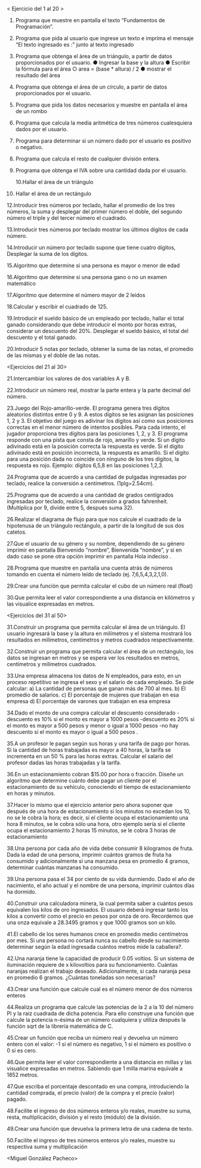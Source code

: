< Ejercicio del 1 al 20 >

1. Programa que muestre en pantalla el texto “Fundamentos de Programación”.

2. Programa que pida al usuario que ingrese un texto e imprima el mensaje “El texto
   ingresado es :” junto al texto ingresado

3. Programa que obtenga el área de un triángulo, a partir de datos proporcionados por
   el usuario.
   ● Ingresar la base y la altura
   ● Escribir la fórmula para el área
   ○ area = (base \* altura) / 2
   ● mostrar el resultado del área

4. Programa que obtenga el área de un círculo, a partir de datos proporcionados por
   el usuario.

5. Programa que pida los datos necesarios y muestre en pantalla el área de un rombo

6. Programa que calcula la media aritmética de tres números cualesquiera dados por
   el usuario.

7. Programa para determinar si un número dado por el usuario es positivo o negativo.

8. Programa que calcula el resto de cualquier división entera.

9. Programa que obtenga el IVA sobre una cantidad dada por el usuario.

   10.Hallar el área de un triángulo

10. Hallar el área de un rectángulo

12.Introducir tres números por teclado, hallar el promedio de los tres números, la suma
y desplegar del primer número el doble, del segundo número el triple y del tercer
número el cuadrado.

13.Introducir tres números por teclado mostrar los últimos dígitos de cada número.

14.Introducir un número por teclado supone que tiene cuatro dígitos, Desplegar la
suma de los dígitos.

15.Algoritmo que determine si una persona es mayor o menor de edad

16.Algoritmo que determine si una persona gano o no un examen matemático

17.Algoritmo que determine el número mayor de 2 leídos

18.Calcular y escribir el cuadrado de 125.

19.Introducir el sueldo básico de un empleado por teclado, hallar el total ganado
considerando que debe introducir el monto por horas extras, considerar un
descuento del 20%. Desplegar el sueldo básico, el total del descuento y el total
ganado.

20.Introducir 5 notas por teclado, obtener la suma de las notas, el promedio de las
mismas y el doble de las notas.

<Ejercicios del 21 al 30>

21.Intercambiar los valores de dos variables A y B.

22.Introducir un número real, mostrar la parte entera y la parte decimal del número.

23.Juego del Rojo-amarillo-verde. El programa genera tres dígitos aleatorios distintos
entre 0 y 9. A estos dígitos se les asignan las posiciones 1, 2 y 3. El objetivo del
juego es adivinar los dígitos así como sus posiciones correctas en el menor número
de intentos posibles. Para cada intento, el jugador proporciona tres dígitos para las
posiciones 1, 2, y 3. El programa responde con una pista que consta de rojo,
amarillo y verde. Si un dígito adivinado está en la posición correcta la respuesta es
verde. Si el digito adivinado está en posición incorrecta, la respuesta es amarillo. Si
el dígito para una posición dada no coincide con ninguno de los tres dígitos, la
respuesta es rojo.
Ejemplo: dígitos 6,5,8 en las posiciones 1,2,3.

24.Programa que de acuerdo a una cantidad de pulgadas ingresadas por teclado,
realice la conversión a centímetros. (1plg=2.54cm).

25.Programa que de acuerdo a una cantidad de grados centígrados ingresadas por
teclado, realice la conversión a grados fahrenheit. (Multiplica por 9, divide entre 5,
después suma 32).

26.Realizar el diagrama de flujo para que nos calcule el cuadrado de la hipotenusa de
un triángulo rectángulo, a partir de la longitud de sus dos catetos.

27.Que el usuario de su género y su nombre, dependiendo de su género imprimir en
pantalla Bienvenido “nombre”, Bienvenida “nombre”, y si en dado caso se pone otra
opción imprimir en pantalla Hola indeciso .

28.Programa que muestre en pantalla una cuenta atrás de números tomando en
cuenta el número leído de teclado (ej. 7,6,5,4,3,2,1,0).

29.Crear una función que permita calcular el cubo de un número real (float)

30.Que permita leer el valor correspondiente a una distancia en kilómetros y las
visualice expresadas en metros.


<Ejercicios del 31 al 50>

31.Construir un programa que permita calcular el área de un triángulo. El usuario
ingresará la base y la altura en milímetros y el sistema mostrará los resultados en
milímetros, centímetros y metros cuadrados respectivamente.

32.Construir un programa que permita calcular el área de un rectángulo, los datos se
ingresan en metros y se espera ver los resultados en metros, centímetros y
milímetros cuadrados.

33.Una empresa almacena los datos de N empleados, para esto, en un proceso
repetitivo se ingresa el sexo y el salario de cada empleado. Se pide calcular:
a) La cantidad de personas que ganan más de 700 al mes.
b) El promedio de salarios.
c) El porcentaje de mujeres que trabajan en esa empresa
d) El porcentaje de varones que trabajan en esa empresa

34.Dado el monto de una compra calcular el descuento considerado -descuento es
10% si el monto es mayor a 1000 pesos -descuento es 20% si el monto es mayor a
500 pesos y menor o igual a 1000 pesos -no hay descuento si el monto es mayor o
igual a 500 pesos .

35.A un profesor le pagan según sus horas y una tarifa de pago por horas. Si la
cantidad de horas trabajadas es mayor a 40 horas, la tarifa se incrementa en un
50 % para las horas extras. Calcular el salario del profesor dadas las horas
trabajadas y la tarifa.

36.En un estacionamiento cobran $15.00 por hora o fracción. Diseñe un algoritmo que
determine cuánto debe pagar un cliente por el estacionamiento de su vehículo,
conociendo el tiempo de estacionamiento en horas y minutos.

37.Hacer lo mismo que el ejercicio anterior pero ahora suponer que después de una
hora de estacionamiento si los minutos no excedan los 10, no se le cobra la hora;
es decir, si el cliente ocupa el estacionamiento una hora 8 minutos, se le cobra sólo
una hora, otro ejemplo sería si el cliente ocupa el estacionamiento 2 horas 15
minutos, se le cobra 3 horas de estacionamiento

38.Una persona por cada año de vida debe consumir 8 kilogramos de fruta. Dada la
edad de una persona, imprimir cuántos gramos de fruta ha consumido y
adicionalmente si una manzana pesa en promedio 4 gramos, determinar cuántas
manzanas ha consumido.

39.Una persona pasa el 34 por ciento de su vida durmiendo. Dado el año de
nacimiento, el año actual y el nombre de una persona, imprimir cuántos días ha
dormido.

40.Construir una calculadora minera, la cual permita saber a cuántos pesos equivalen
los kilos de oro ingresados. El usuario deberá ingresar tanto los kilos a convertir
como el precio en pesos por onza de oro. Recordemos que una onza equivale a
28.3495 gramos y que 1000 gramos son un kilo.

41.El cabello de los seres humanos crece en promedio medio centímetros por mes. Si
una persona no cortará nunca su cabello desde su nacimiento determinar según la
edad ingresada cuántos metros mide la caballera?.

42.Una naranja tiene la capacidad de producir 0.05 voltios. Si un sistema de
iluminación requiere de x kilovoltios para su funcionamiento. Cuántas naranjas
realizan el trabajo deseado. Adicionalmente, si cada naranja pesa en promedio 6
gramos. ¿Cuántas toneladas son necesarias?

43.Crear una función que calcule cual es el número menor de dos números enteros

44.Realiza un programa que calcule las potencias de la 2 a la 10 del número PI y la
raíz cuadrada de dicha potencia. Para ello construye una función que calcule la
potencia n-ésima de un número cualquiera y utiliza después la función sqrt de la
librería matemática de C.

45.Crear un función que reciba un número real y devuelva un número entero con el
valor: -1 si el número es negativo, 1 si el número es positivo o 0 si es cero.

46.Que permita leer el valor correspondiente a una distancia en millas y las visualice
expresadas en metros. Sabiendo que 1 milla marina equivale a 1852 metros.

47.Que escriba el porcentaje descontado en una compra, introduciendo la cantidad
comprada, el precio (valor) de la compra y el precio (valor) pagado.

48.Facilite el ingreso de dos números enteros y/o reales, muestre su suma, resta,
multiplicación, división y el resto (módulo) de la división.

49.Crear una función que devuelva la primera letra de una cadena de texto.

50.Facilite el ingreso de tres números enteros y/o reales, muestre su respectiva suma
y multiplicación

<Miguel González Pacheco>
